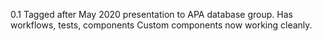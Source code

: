 0.1 Tagged after May 2020 presentation to APA database group.
	Has workflows, tests, components
	Custom components now working cleanly.
	